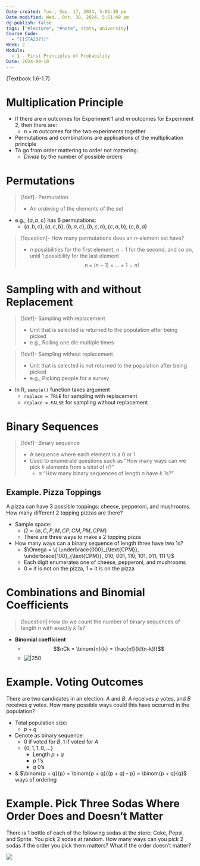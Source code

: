 ```yaml
---
Date created: Tue., Sep. 17, 2024, 5:01:30 pm
Date modified: Wed., Oct. 30, 2024, 5:51:49 pm
dg-publish: false
tags: ["#lecture", "#note", stats, university]
Course Code:
  - "[[STA237]]"
Week: 2
Module:
  - 1 - First Principles of Probability
Date: 2024-09-10
---
```


(Textbook 1.6-1.7)

# Multiplication Principle

- If there are $n$ outcomes for Experiment 1 and $m$ outcomes for Experiment 2, then there are:
    - $n \times m$ outcomes for the two experiments together
- Permutations and combinations are applications of the multiplication principle
- To go from order mattering to order not mattering:
    - *Divide* by the number of possible orders

# Permutations

> [!def]- Permutation
> - An *ordering* of the elements of the set

- e.g., $\{ a, b, c \}$ has 6 permutations:
    - $\{ a,b,c \}, \{ a,c,b \}, \{ b,a,c \}, \{ b,c,a \}, \{ c,a,b \}, \{ c,b,a \}$

> [!question]- How many permutations does an $n$-element set have?
> - $n$ possibilities for the first element, $n-1$ for the second, and so on, until 1 possibility for the last element
> $$n \times (n-1) \times \dots \times 1 = n!$$

# Sampling with and without Replacement

> [!def]- Sampling with replacement
> - Unit that is selected is returned to the population after being picked
> - e.g., Rolling one die multiple times

> [!def]- Sampling without replacement
> - Unit that is selected is *not* returned to the population after being picked
> - e.g., Picking people for a survey

- In R, `sample()` function takes argument
    - `replace = TRUE` for sampling with replacement
    - `replace = FALSE` for sampling without replacement

# Binary Sequences

> [!def]- Binary sequence
> - A sequence where each element is a 0 or 1
> - Used to enumerate questions such as “How many ways can we pick $k$ elements from a total of $n$?”
>     - $\equiv$ “How many binary sequences of length $n$ have $k$ 1s?”

## Example. Pizza Toppings

A pizza can have 3 possible toppings: cheese, pepperoni, and mushrooms. How many different 2 topping pizzas are there?

- Sample space:
    - $\Omega = \{ \emptyset, C, P, M, CP, CM, PM, CPM \}$
    - There are three ways to make a 2 topping pizza
- How many ways can a binary sequence of length three have two 1s?
    - $\Omega = \{ \underbrace{000}_{\text{CPM}}, \underbrace{100}_{\text{CPM}}, 010, 001, 110, 101, 011, 111 \}$
    - Each digit enumerates one of cheese, pepperoni, and mushrooms
    - 0 = it is not on the pizza, 1 = it is on the pizza

# Combinations and Binomial Coefficients

> [!question] How do we count the number of binary sequences of length $n$ with exactly $k$ 1s?

- **Binomial coefficient**
    - $$nCk = \binom{n}{k} = \frac{n!}{k!(n-k)!}$$
    - ![|250](https://i.imgur.com/K2LXL7e.png)

# Example. Voting Outcomes

There are two candidates in an election: $A$ and $B$. $A$ receives $p$ votes, and $B$ receives $q$ votes. How many possible ways could this have occurred in the population?

- Total population size:
    - $p + q$
- Denote as binary sequence:
    - $0 \text{ if voted for } B, 1 \text{ if voted for } A$
    - $\{ 0, 1, 1, 0, \dots \}$
        - Length $p + q$
        - $p$ 1’s
        - $q$ 0’s
- & $\binom{p + q}{p} = \binom{p + q}{(p + q) - p} = \binom{p + q}{q}$ ways of ordering

# Example. Pick Three Sodas Where Order Does and Doesn’t Matter

There is 1 bottle of each of the following sodas at the store: Coke, Pepsi, and Sprite. You pick 2 sodas at random. How many ways can you pick 2 sodas if the order you pick them matters? What if the order doesn’t matter?

![](https://i.imgur.com/LrUIjOq.png)
